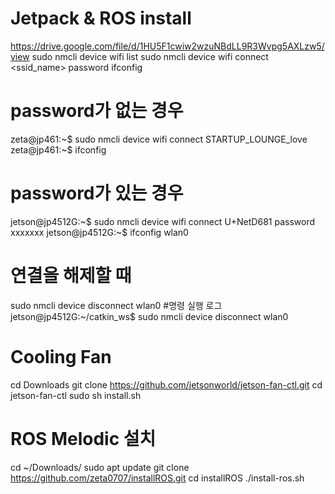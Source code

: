 # Jetpack & ROS install
https://drive.google.com/file/d/1HU5F1cwiw2wzuNBdLL9R3Wvpg5AXLzw5/view
sudo nmcli device wifi list
sudo nmcli device wifi connect <ssid_name> password <password>
ifconfig
# password가 없는 경우
zeta@jp461:~$ sudo nmcli device wifi connect STARTUP_LOUNGE_love
zeta@jp461:~$ ifconfig
# password가 있는 경우
jetson@jp4512G:~$ sudo nmcli device wifi connect U+NetD681 password xxxxxxx
jetson@jp4512G:~$ ifconfig wlan0
# 연결을 해제할 때
sudo nmcli device disconnect wlan0
#명령 실행 로그
jetson@jp4512G:~/catkin_ws$ sudo nmcli device disconnect wlan0
# Cooling Fan
cd Downloads
git clone https://github.com/jetsonworld/jetson-fan-ctl.git
cd jetson-fan-ctl
sudo sh install.sh
# ROS Melodic 설치
cd ~/Downloads/
sudo apt update
git clone https://github.com/zeta0707/installROS.git
cd installROS
./install-ros.sh
